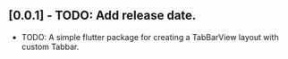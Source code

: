 ## [0.0.1] - TODO: Add release date.

* TODO: A simple flutter package for creating a TabBarView layout with custom Tabbar.

